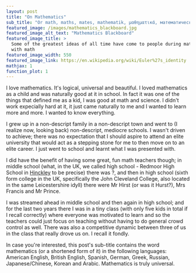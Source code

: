 ```yaml
---
layout: post
title: "On Mathematics"
sub_title: "Or math, maths, mates, mathematik, μαθηματικά, математический, 数学, 수학, الرياضيات, ..."
featured_image: /images/mathematics_blackboard.jpg
featured_image_alt_text: "Mathematics Blackboard"
featured_image_title: >
  Some of the greatest ideas of all time have come to people during math class ... none of which have anything to do
  with math
featured_image_width: 550
featured_image_link: https://en.wikipedia.org/wiki/Euler%27s_identity
mathjax: 1
function_plot: 1
---
```


I love mathematics.  It's logical, universal and beautiful.  I loved mathematics as a child and was naturally good at it
in school.  In fact it was one of the things that defined me as a kid, I was good at math and science.  I didn't work
expecially hard at it, it just came naturally to me and I wanted to learn more and more.  I wanted to know everything.

I grew up in a non-descript family in a non-descript town and went to (I realize now, looking back) non-descript,
mediocre schools.  I wasn't driven to achieve; there was no expectation that I should aspire to attend an elite
university that would act as a stepping stone for me to then move on to an elite career.  I just went to school and
learnt what I was presented with.

I did have the benefit of having some great, fun math teachers though; in middle school (what, in the UK, we called high
school - Redmoor High School in [Hinckley](https://www.urbandictionary.com/define.php?term=shit-hole) to be precise)
there was ?, and then in high school (sixth form college in the UK, specifically the John Cleveland College, also
located in the same Leicestershire idyll) there were Mr Hirst (or was it Hurst?), Mrs Francis and Mr Prince.

I was streamed ahead in middle school and then again in high school; and for the last two years there I was in a tiny
class (with only five kids in total if I recall correctly) where everyone was motivated to learn and so the teachers
could just focus on teaching without having to do general crowd control as well.  There was also a competitive dynamic
between three of us in the class that really drove us on.  I recall it fondly.



<div id="plot-1" style="margin:auto;width:fit-content"></div>

In case you're interested, this post's sub-title contains the word mathematics (or a shortened form of it) in the
following languages: American English, British English, Spanish, German, Greek, Russian, Japanese/Chinese, Korean and
Arabic.  Mathematics is truly universal.



<script>
  functionPlot({
    target: '#plot-1',
    title: '',
    width: 600,
    height: 300,
    disableZoom: true,
    xAxis: {
      domain: [-6, 6]
    },
    data: [{
      fn: 'sin(x^2)'
    },
    {
      fn: 'sin(x)'
    }]
  });
</script>
